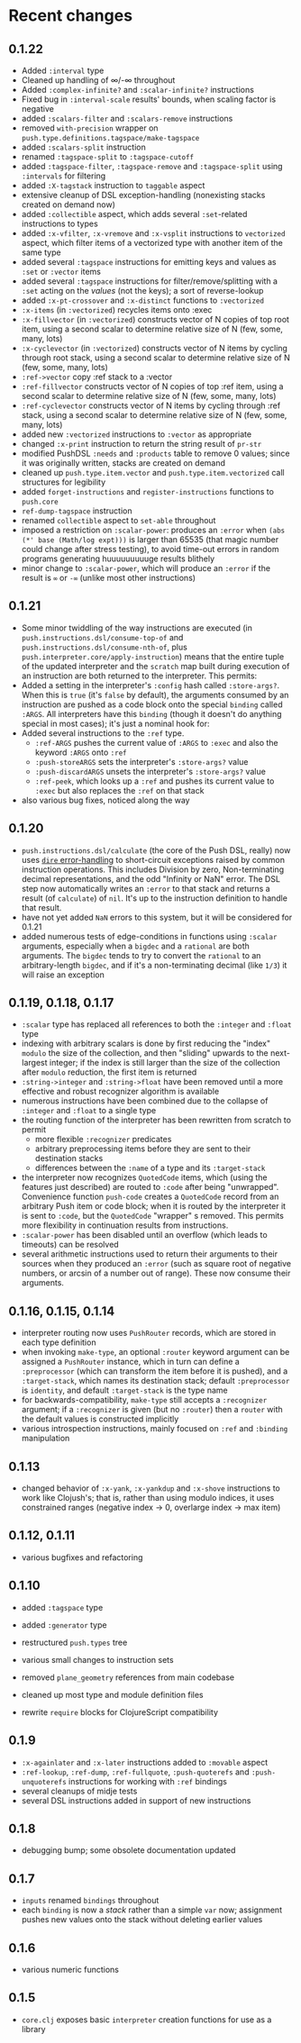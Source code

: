 # Recent changes

## 0.1.22

- Added `:interval` type
- Cleaned up handling of ∞/-∞ throughout
- Added `:complex-infinite?` and `:scalar-infinite?` instructions
- Fixed bug in `:interval-scale` results' bounds, when scaling factor is negative
- added `:scalars-filter` and `:scalars-remove` instructions
- removed `with-precision` wrapper on `push.type.definitions.tagspace/make-tagspace`
- added `:scalars-split` instruction
- renamed `:tagspace-split` to `:tagspace-cutoff`
- added `:tagspace-filter`, `:tagspace-remove` and `:tagspace-split` using `:intervals` for filtering
- added `:X-tagstack` instruction to `taggable` aspect
- extensive cleanup of DSL exception-handling (nonexisting stacks created on demand now)
- added `:collectible` aspect, which adds several `:set`-related instructions to types
- added `:x-vfilter`, `:x-vremove` and `:x-vsplit` instructions to `vectorized` aspect, which filter items of a vectorized type with another item of the same type
- added several `:tagspace` instructions for emitting keys and values as `:set` or `:vector` items
- added several `:tagspace` instructions for filter/remove/splitting with a `:set` acting on the _values_ (not the keys); a sort of reverse-lookup
- added `:x-pt-crossover` and `:x-distinct` functions to `:vectorized`
- `:x-items` (in `:vectorized`) recycles items onto :exec
- `:x-fillvector` (in `:vectorized`) constructs vector of N copies of top root item, using a second scalar to determine relative size of N (few, some, many, lots)
- `:x-cyclevector` (in `:vectorized`) constructs vector of N items by cycling through root stack, using a second scalar to determine relative size of N (few, some, many, lots)
- `:ref->vector` copy :ref stack to a :vector
- `:ref-fillvector` constructs vector of N copies of top :ref item, using a second scalar to determine relative size of N (few, some, many, lots)
- `:ref-cyclevector` constructs vector of N items by cycling through :ref stack, using a second scalar to determine relative size of N (few, some, many, lots)
- added new `:vectorized` instructions to `:vector` as appropriate
- changed `:x-print` instruction to return the string result of `pr-str`
- modified PushDSL `:needs` and `:products` table to remove 0 values; since it was originally written, stacks are created on demand
- cleaned up `push.type.item.vector` and `push.type.item.vectorized` call structures for legibility
- added `forget-instructions` and `register-instructions` functions to `push.core`
- `ref-dump-tagspace` instruction
- renamed `collectible` aspect to `set-able` throughout
- imposed a restriction on `:scalar-power`: produces an `:error` when `(abs (*' base (Math/log expt)))` is larger than 65535 (that magic number could change after stress testing), to avoid time-out errors in random programs generating huuuuuuuuuge results blithely
- minor change to `:scalar-power`, which will produce an `:error` if the result is `∞` or `-∞` (unlike most other instructions)

## 0.1.21

- Some minor twiddling of the way instructions are executed (in `push.instructions.dsl/consume-top-of` and `push.instructions.dsl/consume-nth-of`, plus `push.interpreter.core/apply-instruction`) means that the entire tuple of the updated interpreter and the `scratch` map built during execution of an instruction are both returned to the interpreter. This permits:
- Added a setting in the interpreter's `:config` hash called `:store-args?`. When this is `true` (it's `false` by default), the arguments consumed by an instruction are pushed as a code block onto the special `binding` called `:ARGS`. All interpreters have this `binding` (though it doesn't do anything special in most cases); it's just a nominal hook for:
- Added several instructions to the `:ref` type.
  - `:ref-ARGS` pushes the current value of `:ARGS` to `:exec` and also the keyword `:ARGS` onto `:ref`
  - `:push-storeARGS` sets the interpreter's `:store-args?` value
  - `:push-discardARGS` unsets the interpreter's `:store-args?` value
  - `:ref-peek`, which looks up a `:ref` and pushes its current value to `:exec` but also replaces the `:ref` on that stack
- also various bug fixes, noticed along the way



## 0.1.20

- `push.instructions.dsl/calculate` (the core of the Push DSL, really) now uses [`dire` error-handling](https://github.com/MichaelDrogalis/dire) to short-circuit exceptions raised by common instruction operations. This includes Division by zero, Non-terminating decimal representations, and the odd "Infinity or NaN" error. The DSL step now automatically writes an `:error` to that stack and returns a result (of `calculate`) of `nil`. It's up to the instruction definition to handle that result.
- have not yet added `NaN` errors to this system, but it will be considered for 0.1.21
- added numerous tests of edge-conditions in functions using `:scalar` arguments, especially when a `bigdec` and a `rational` are both arguments. The `bigdec` tends to try to convert the `rational` to an arbitrary-length `bigdec`, and if it's a non-terminating decimal (like `1/3`) it will raise an exception


## 0.1.19, 0.1.18, 0.1.17

- `:scalar` type has replaced all references to both the `:integer` and `:float` type
- indexing with arbitrary scalars is done by first reducing the "index" `modulo` the size of the collection, and then "sliding" upwards to the next-largest integer; if the index is still larger than the size of the collection after `modulo` reduction, the first item is returned
- `:string->integer` and `:string->float` have been removed until a more effective and robust recognizer algorithm is available
- numerous instructions have been combined due to the collapse of `:integer` and `:float` to a single type
- the routing function of the interpreter has been rewritten from scratch to permit
  - more flexible `:recognizer` predicates
  - arbitrary preprocessing items before they are sent to their destination stacks
  - differences between the `:name` of a type and its `:target-stack`
- the interpreter now recognizes `QuotedCode` items, which (using the features just described) are routed to `:code` after being "unwrapped". Convenience function `push-code` creates a `QuotedCode` record from an arbitrary Push item or code block; when it is routed by the interpreter it is sent to `:code`, but the `QuotedCode` "wrapper" s removed. This permits more flexibility in continuation results from instructions.
- `:scalar-power` has been disabled until an overflow (which leads to timeouts) can be resolved
- several arithmetic instructions used to return their arguments to their sources when they produced an `:error` (such as square root of negative numbers, or arcsin of a number out of range). These now consume their arguments.


## 0.1.16, 0.1.15, 0.1.14

- interpreter routing now uses `PushRouter` records, which are stored in each type definition
- when invoking `make-type`, an optional `:router` keyword argument can be assigned a `PushRouter` instance, which in turn can define a `:preprocessor` (which can transform the item before it is pushed), and a `:target-stack`, which names its destination stack; default `:preprocessor` is `identity`, and default `:target-stack` is the type name
- for backwards-compatibility, `make-type` still accepts a `:recognizer` argument; if a `:recognizer` is given (but no `:router`) then a `router` with the default values is constructed implicitly
- various introspection instructions, mainly focused on `:ref` and `:binding` manipulation


## 0.1.13

- changed behavior of `:x-yank`, `:x-yankdup` and `:x-shove` instructions to work like Clojush's; that is, rather than using modulo indices, it uses constrained ranges (negative index -> 0, overlarge index -> max item)

## 0.1.12, 0.1.11

- various bugfixes and refactoring

## 0.1.10

- added `:tagspace` type
- added `:generator` type
- restructured `push.types` tree
- various small changes to instruction sets
- removed `plane_geometry` references from main codebase
- cleaned up most type and module definition files

- rewrite `require` blocks for ClojureScript compatibility

## 0.1.9

- `:x-againlater` and `:x-later` instructions added to `:movable` aspect
- `:ref-lookup`, `:ref-dump`, `:ref-fullquote`, `:push-quoterefs` and `:push-unquoterefs` instructions for working with `:ref` bindings
- several cleanups of midje tests
- several DSL instructions added in support of new instructions

## 0.1.8

- debugging bump; some obsolete documentation updated

## 0.1.7

- `inputs` renamed `bindings` throughout
- each `binding` is now a _stack_ rather than a simple `var` now; assignment pushes new values onto the stack without deleting earlier values

## 0.1.6

- various numeric functions

## 0.1.5

- `core.clj` exposes basic `interpreter` creation functions for use as a library

